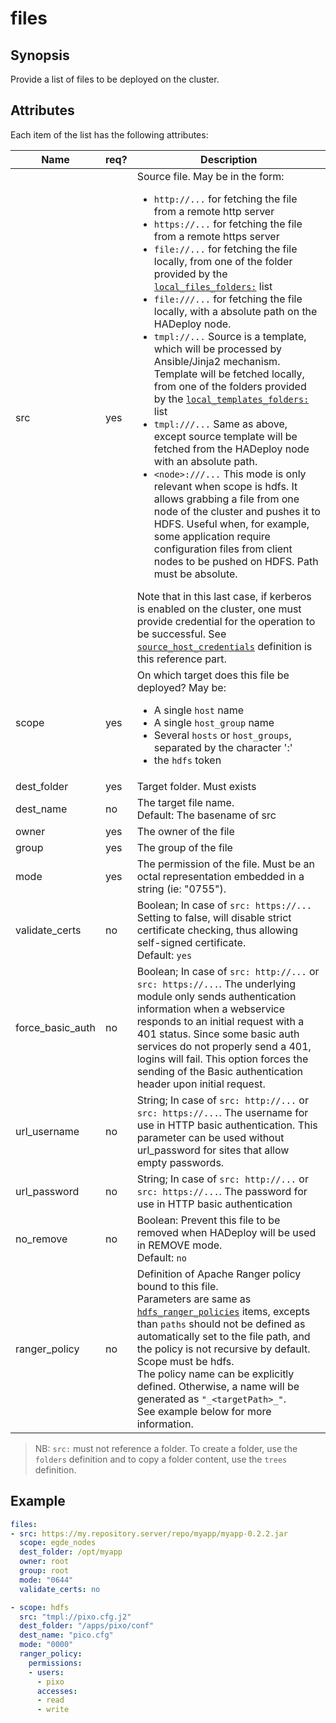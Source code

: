 # files

## Synopsis

Provide a list of files to be deployed on the cluster.

## Attributes

Each item of the list has the following attributes:

Name | req? | 	Description
--- | ---  | ---
src|yes|Source file. May be in the form:<ul><li>`http://...` for fetching the file from a remote http server</li><li>`https://...` for fetching the file from a remote https server</li><li>`file://...` for fetching the file locally, from one of the folder provided by the [`local_files_folders:`](./local_files_folders) list</li><li>`file:///...` for fetching the file locally, with a absolute path on the HADeploy node.</li><li>`tmpl://...`  Source is a template, which will be processed by Ansible/Jinja2 mechanism. Template will be fetched locally, from one of the folders provided by the [`local_templates_folders:`](./local_templates_folders) list</li><li>`tmpl:///...` Same as above, except source template will be fetched from the HADeploy node with an absolute path.</li><li>`<node>:///...` This mode is only relevant when scope is hdfs. It allows grabbing a file from one node of the cluster and pushes it to HDFS. Useful when, for example, some application require configuration files from client nodes to be pushed on HDFS. Path must be absolute.</li></ul>Note that in this last case, if kerberos is enabled on the cluster, one must provide credential for the operation to be successful. See [`source_host_credentials`](../hdfs/source_host_credentials) definition is this reference part.
scope|yes|On which target does this file be deployed? May be:<ul><li>A single `host` name</li><li>A single `host_group` name</li><li>Several `hosts` or `host_groups`, separated by the character ':'</li><li>the `hdfs` token</li></ul>
dest_folder|yes|Target folder. Must exists
dest_name|no|The target file name.<br>Default: The basename of src
owner|yes|The owner of the file
group|yes|The group of the file
mode|yes|The permission of the file. Must be an octal representation embedded in a string (ie: "0755").
validate_certs|no|Boolean; In case of `src: https://...` Setting to false, will disable strict certificate checking, thus allowing self-signed certificate.<br>Default: `yes`
force_basic_auth|no|Boolean; In case of `src: http://...` or `src: https://...`. The underlying module only sends authentication information when a webservice responds to an initial request with a 401 status. Since some basic auth services do not properly send a 401, logins will fail. This option forces the sending of the Basic authentication header upon initial request.
url_username|no|String; In case of `src: http://...` or `src: https://...`. The username for use in HTTP basic authentication. This parameter can be used without url_password for sites that allow empty passwords.
url_password|no|String; In case of `src: http://...` or `src: https://...`. The password for use in HTTP basic authentication
no_remove|no|Boolean: Prevent this file to be removed when HADeploy will be used in REMOVE mode.<br>Default: `no`
ranger_policy|no|Definition of Apache Ranger policy bound to this file. <br>Parameters are same as [`hdfs_ranger_policies`](../ranger/hdfs_ranger_policies) items, excepts than `paths` should not be defined as automatically set to the file path, and the policy is not recursive by default.<br>Scope must be hdfs.<br>The policy name can be explicitly defined. Otherwise, a name will be generated as `"_<targetPath>_"`.<br>See example below for more information.

> NB: `src:` must not reference a folder. To create a folder, use the `folders` definition and to copy a folder content, use the `trees` definition.

## Example

```yaml
files:
- src: https://my.repository.server/repo/myapp/myapp-0.2.2.jar
  scope: egde_nodes
  dest_folder: /opt/myapp
  owner: root
  group: root
  mode: "0644"
  validate_certs: no

- scope: hdfs
  src: "tmpl://pixo.cfg.j2" 
  dest_folder: "/apps/pixo/conf"
  dest_name: "pico.cfg"
  mode: "0000"
  ranger_policy:
    permissions:
    - users:
      - pixo
      accesses:
      - read
      - write
```

